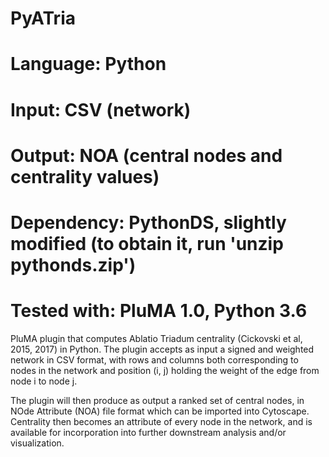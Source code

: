 # PyATria
# Language: Python
# Input: CSV (network)
# Output: NOA (central nodes and centrality values)
# Dependency: PythonDS, slightly modified (to obtain it, run 'unzip pythonds.zip')
# Tested with: PluMA 1.0, Python 3.6

PluMA plugin that computes Ablatio Triadum centrality (Cickovski et al, 2015, 2017) in Python.
The plugin accepts as input a signed and weighted network in CSV format, with rows and columns
both corresponding to nodes in the network and position (i, j) holding the weight of the edge
from node i to node j.

The plugin will then produce as output a ranked set of central nodes, in NOde Attribute (NOA)
file format which can be imported into Cytoscape.  Centrality then becomes an attribute of
every node in the network, and is available for incorporation into further downstream analysis and/or
visualization.
